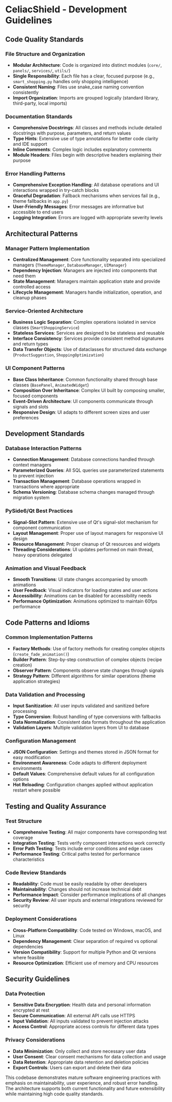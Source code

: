 # CeliacShield - Development Guidelines

## Code Quality Standards

### File Structure and Organization
- **Modular Architecture**: Code is organized into distinct modules (`core/`, `panels/`, `services/`, `utils/`)
- **Single Responsibility**: Each file has a clear, focused purpose (e.g., `smart_shopping.py` handles only shopping intelligence)
- **Consistent Naming**: Files use snake_case naming convention consistently
- **Import Organization**: Imports are grouped logically (standard library, third-party, local imports)

### Documentation Standards
- **Comprehensive Docstrings**: All classes and methods include detailed docstrings with purpose, parameters, and return values
- **Type Hints**: Extensive use of type annotations for better code clarity and IDE support
- **Inline Comments**: Complex logic includes explanatory comments
- **Module Headers**: Files begin with descriptive headers explaining their purpose

### Error Handling Patterns
- **Comprehensive Exception Handling**: All database operations and UI interactions wrapped in try-catch blocks
- **Graceful Degradation**: Fallback mechanisms when services fail (e.g., theme fallbacks in `app.py`)
- **User-Friendly Messages**: Error messages are informative but accessible to end users
- **Logging Integration**: Errors are logged with appropriate severity levels

## Architectural Patterns

### Manager Pattern Implementation
- **Centralized Management**: Core functionality separated into specialized managers (`ThemeManager`, `DatabaseManager`, `UIManager`)
- **Dependency Injection**: Managers are injected into components that need them
- **State Management**: Managers maintain application state and provide controlled access
- **Lifecycle Management**: Managers handle initialization, operation, and cleanup phases

### Service-Oriented Architecture
- **Business Logic Separation**: Complex operations isolated in service classes (`SmartShoppingService`)
- **Stateless Services**: Services are designed to be stateless and reusable
- **Interface Consistency**: Services provide consistent method signatures and return types
- **Data Transfer Objects**: Use of dataclasses for structured data exchange (`ProductSuggestion`, `ShoppingOptimization`)

### UI Component Patterns
- **Base Class Inheritance**: Common functionality shared through base classes (`BasePanel`, `AnimatedWidget`)
- **Composition Over Inheritance**: Complex UI built by composing smaller, focused components
- **Event-Driven Architecture**: UI components communicate through signals and slots
- **Responsive Design**: UI adapts to different screen sizes and user preferences

## Development Standards

### Database Interaction Patterns
- **Connection Management**: Database connections handled through context managers
- **Parameterized Queries**: All SQL queries use parameterized statements to prevent injection
- **Transaction Management**: Database operations wrapped in transactions where appropriate
- **Schema Versioning**: Database schema changes managed through migration system

### PySide6/Qt Best Practices
- **Signal-Slot Pattern**: Extensive use of Qt's signal-slot mechanism for component communication
- **Layout Management**: Proper use of layout managers for responsive UI design
- **Resource Management**: Proper cleanup of Qt resources and widgets
- **Threading Considerations**: UI updates performed on main thread, heavy operations delegated

### Animation and Visual Feedback
- **Smooth Transitions**: UI state changes accompanied by smooth animations
- **User Feedback**: Visual indicators for loading states and user actions
- **Accessibility**: Animations can be disabled for accessibility needs
- **Performance Optimization**: Animations optimized to maintain 60fps performance

## Code Patterns and Idioms

### Common Implementation Patterns
- **Factory Methods**: Use of factory methods for creating complex objects (`create_fade_animation()`)
- **Builder Pattern**: Step-by-step construction of complex objects (recipe creation)
- **Observer Pattern**: Components observe state changes through signals
- **Strategy Pattern**: Different algorithms for similar operations (theme application strategies)

### Data Validation and Processing
- **Input Sanitization**: All user inputs validated and sanitized before processing
- **Type Conversion**: Robust handling of type conversions with fallbacks
- **Data Normalization**: Consistent data formats throughout the application
- **Validation Layers**: Multiple validation layers from UI to database

### Configuration Management
- **JSON Configuration**: Settings and themes stored in JSON format for easy modification
- **Environment Awareness**: Code adapts to different deployment environments
- **Default Values**: Comprehensive default values for all configuration options
- **Hot Reloading**: Configuration changes applied without application restart where possible

## Testing and Quality Assurance

### Test Structure
- **Comprehensive Testing**: All major components have corresponding test coverage
- **Integration Testing**: Tests verify component interactions work correctly
- **Error Path Testing**: Tests include error conditions and edge cases
- **Performance Testing**: Critical paths tested for performance characteristics

### Code Review Standards
- **Readability**: Code must be easily readable by other developers
- **Maintainability**: Changes should not increase technical debt
- **Performance Impact**: Consider performance implications of all changes
- **Security Review**: All user inputs and external integrations reviewed for security

### Deployment Considerations
- **Cross-Platform Compatibility**: Code tested on Windows, macOS, and Linux
- **Dependency Management**: Clear separation of required vs optional dependencies
- **Version Compatibility**: Support for multiple Python and Qt versions where feasible
- **Resource Optimization**: Efficient use of memory and CPU resources

## Security Guidelines

### Data Protection
- **Sensitive Data Encryption**: Health data and personal information encrypted at rest
- **Secure Communication**: All external API calls use HTTPS
- **Input Validation**: All inputs validated to prevent injection attacks
- **Access Control**: Appropriate access controls for different data types

### Privacy Considerations
- **Data Minimization**: Only collect and store necessary user data
- **User Consent**: Clear consent mechanisms for data collection and usage
- **Data Retention**: Appropriate data retention and deletion policies
- **Export Controls**: Users can export and delete their data

This codebase demonstrates mature software engineering practices with emphasis on maintainability, user experience, and robust error handling. The architecture supports both current functionality and future extensibility while maintaining high code quality standards.